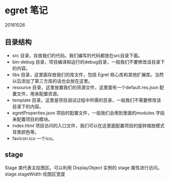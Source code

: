 # egret 笔记

20161026

## 目录结构
- src 目录，存放我们的代码。我们编写的代码都放在src目录下面。
- bin-debug 目录，项目编译和运行的debug目录，一般我们不要修改该目录下的内容。
- libs 目录，这里面存放我们的库文件，包括 Egret 核心库和其他扩展库。当然以后添加了第三方库的话也会放在这里。
- resource 目录，这里放置我们的资源文件，这里面有一个default.res.json 配置文件，用来配置资源。
- template 目录，这里是项目调试过程中所需的目录，一般我们不需要修改该目录下的内容。
- egretProperties.json 项目的配置文件，一般我们会用到里面的modules 字段来配置项目的模块。
- index.html 项目访问的入口文件，我们可以在这里面配置项目的旋转缩放模式背景颜色等。
- favicon.ico 一个ico。


## stage
Stage 类代表主绘图区。可以利用 DisplayObject 实例的 stage 属性进行访问。
stage.stageWidth 绘图区宽度


